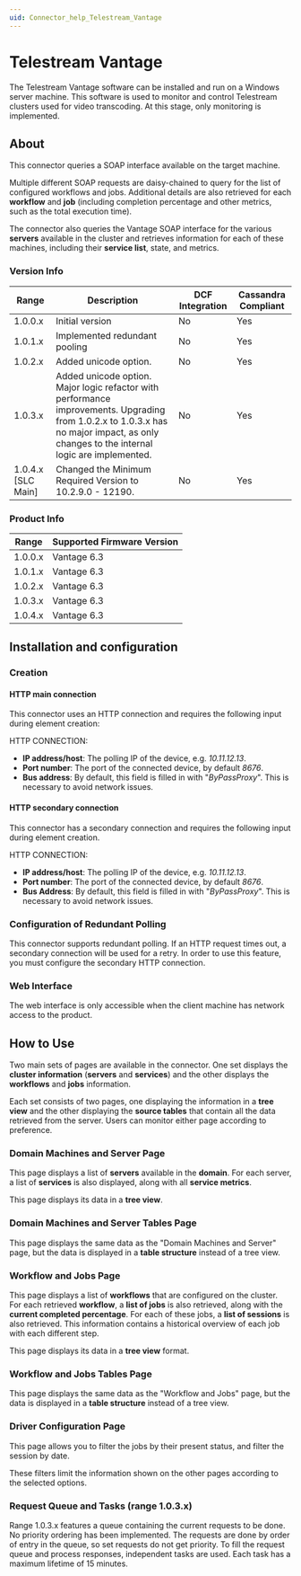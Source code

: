 ```yaml
---
uid: Connector_help_Telestream_Vantage
---
```


# Telestream Vantage

The Telestream Vantage software can be installed and run on a Windows server machine. This software is used to monitor and control Telestream clusters used for video transcoding. At this stage, only monitoring is implemented.

## About

This connector queries a SOAP interface available on the target machine.

Multiple different SOAP requests are daisy-chained to query for the list of configured workflows and jobs. Additional details are also retrieved for each **workflow** and **job** (including completion percentage and other metrics, such as the total execution time).

The connector also queries the Vantage SOAP interface for the various **servers** available in the cluster and retrieves information for each of these machines, including their **service list**, state, and metrics.

### Version Info

| Range              | Description                                                               | DCF Integration | Cassandra Compliant |
|--------------------|---------------------------------------------------------------------------|-----------------|---------------------|
| 1.0.0.x            | Initial version                                                           | No              | Yes                 |
| 1.0.1.x            | Implemented redundant pooling                                             | No              | Yes                 |
| 1.0.2.x            | Added unicode option.                                                     | No              | Yes                 |
| 1.0.3.x            | Added unicode option. Major logic refactor with performance improvements. Upgrading from 1.0.2.x to 1.0.3.x has no major impact, as only changes to the internal logic are implemented. | No              | Yes                 |
| 1.0.4.x  [SLC Main]| Changed the Minimum Required Version to 10.2.9.0 - 12190.                 | No              | Yes                 |

### Product Info

| Range | Supported Firmware Version |
|------------------|-----------------------------|
| 1.0.0.x          | Vantage 6.3                 |
| 1.0.1.x          | Vantage 6.3                 |
| 1.0.2.x          | Vantage 6.3                 |
| 1.0.3.x          | Vantage 6.3                 |
| 1.0.4.x          | Vantage 6.3                 |

## Installation and configuration

### Creation

#### HTTP main connection

This connector uses an HTTP connection and requires the following input during element creation:

HTTP CONNECTION:

- **IP address/host**: The polling IP of the device, e.g. *10.11.12.13*.
- **Port number**: The port of the connected device, by default *8676*.
- **Bus address**: By default, this field is filled in with "*ByPassProxy*". This is necessary to avoid network issues.

#### HTTP secondary connection

This connector has a secondary connection and requires the following input during element creation.

HTTP CONNECTION:

- **IP address/host**: The polling IP of the device, e.g. *10.11.12.13*.
- **Port number**: The port of the connected device, by default *8676*.
- **Bus Address**: By default, this field is filled in with "*ByPassProxy*". This is necessary to avoid network issues.

### Configuration of Redundant Polling

This connector supports redundant polling. If an HTTP request times out, a secondary connection will be used for a retry. In order to use this feature, you must configure the secondary HTTP connection.

### Web Interface

The web interface is only accessible when the client machine has network access to the product.

## How to Use

Two main sets of pages are available in the connector. One set displays the **cluster information** (**servers** and **services**) and the other displays the **workflows** and **jobs** information.

Each set consists of two pages, one displaying the information in a **tree view** and the other displaying the **source tables** that contain all the data retrieved from the server. Users can monitor either page according to preference.

### Domain Machines and Server Page

This page displays a list of **servers** available in the **domain**. For each server, a list of **services** is also displayed, along with all **service metrics**.

This page displays its data in a **tree view**.

### Domain Machines and Server Tables Page

This page displays the same data as the "Domain Machines and Server" page, but the data is displayed in a **table structure** instead of a tree view.

### Workflow and Jobs Page

This page displays a list of **workflows** that are configured on the cluster. For each retrieved **workflow**, a **list of jobs** is also retrieved, along with the **current completed percentage**. For each of these jobs, a **list of sessions** is also retrieved. This information contains a historical overview of each job with each different step.

This page displays its data in a **tree view** format.

### Workflow and Jobs Tables Page

This page displays the same data as the "Workflow and Jobs" page, but the data is displayed in a **table structure** instead of a tree view.

### Driver Configuration Page

This page allows you to filter the jobs by their present status, and filter the session by date.

These filters limit the information shown on the other pages according to the selected options.

### Request Queue and Tasks (range 1.0.3.x)

Range 1.0.3.x features a queue containing the current requests to be done. No priority ordering has been implemented. The requests are done by order of entry in the queue, so set requests do not get priority. To fill the request queue and process responses, independent tasks are used. Each task has a maximum lifetime of 15 minutes.
